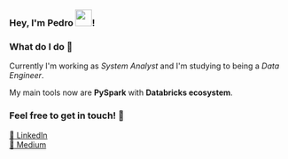 ### Hey, I'm Pedro <img src="https://media.giphy.com/media/hvRJCLFzcasrR4ia7z/giphy.gif" width="30px">!

### What do I do :disguised_face:

Currently I'm working as _System Analyst_ and I'm studying to being a _Data Engineer_.

My main tools now are **PySpark** with **Databricks ecosystem**.

### Feel free to get in touch! :slightly_smiling_face:

[:handbag: LinkedIn](https://www.linkedin.com/in/pedrohsuzanopinheiro/) <br>
[:open_book: Medium](https://medium.com/@pedro.hsuzanopinheiro) <br>

